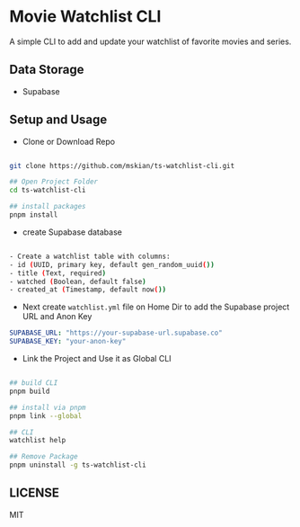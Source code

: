 # Movie Watchlist CLI

A simple CLI to add and update your watchlist of favorite movies and series.  

## Data Storage

- Supabase

## Setup and Usage

- Clone or Download Repo

```sh

git clone https://github.com/mskian/ts-watchlist-cli.git

## Open Project Folder
cd ts-watchlist-cli

## install packages
pnpm install

```

- create Supabase database

```sh

- Create a watchlist table with columns:
- id (UUID, primary key, default gen_random_uuid())
- title (Text, required)
- watched (Boolean, default false)
- created_at (Timestamp, default now())

```

- Next create `watchlist.yml` file on Home Dir to add the Supabase project URL and Anon Key

```yml
SUPABASE_URL: "https://your-supabase-url.supabase.co"
SUPABASE_KEY: "your-anon-key"
```

- Link the Project and Use it as Global CLI

```sh

## build CLI
pnpm build

## install via pnpm
pnpm link --global

## CLI
watchlist help

## Remove Package
pnpm uninstall -g ts-watchlist-cli

```

## LICENSE

MIT

